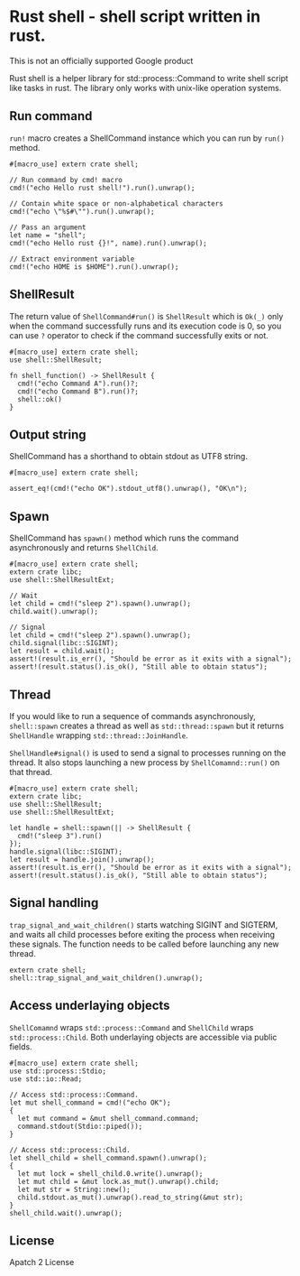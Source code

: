 # Rust shell - shell script written in rust.

This is not an officially supported Google product

Rust shell is a helper library for std::process::Command to write shell
script like tasks in rust. The library only works with unix-like operation
systems.

## Run command

`run!` macro creates a ShellCommand instance which you can run by `run()`
method.

```
#[macro_use] extern crate shell;

// Run command by cmd! macro
cmd!("echo Hello rust shell!").run().unwrap();

// Contain white space or non-alphabetical characters
cmd!("echo \"%$#\"").run().unwrap();

// Pass an argument
let name = "shell";
cmd!("echo Hello rust {}!", name).run().unwrap();

// Extract environment variable
cmd!("echo HOME is $HOME").run().unwrap();
```
## ShellResult

The return value of `ShellCommand#run()` is `ShellResult` which is `Ok(_)`
only when the command successfully runs and its execution code is 0, so you
can use `?` operator to check if the command successfully exits or not.

```
#[macro_use] extern crate shell;
use shell::ShellResult;

fn shell_function() -> ShellResult {
  cmd!("echo Command A").run()?;
  cmd!("echo Command B").run()?;
  shell::ok()
}
```

## Output string

ShellCommand has a shorthand to obtain stdout as UTF8 string.

```
#[macro_use] extern crate shell;

assert_eq!(cmd!("echo OK").stdout_utf8().unwrap(), "OK\n");
```

## Spawn

ShellCommand has `spawn()` method which runs the command asynchronously and
returns `ShellChild`.

```
#[macro_use] extern crate shell;
extern crate libc;
use shell::ShellResultExt;

// Wait
let child = cmd!("sleep 2").spawn().unwrap();
child.wait().unwrap();

// Signal
let child = cmd!("sleep 2").spawn().unwrap();
child.signal(libc::SIGINT);
let result = child.wait();
assert!(result.is_err(), "Should be error as it exits with a signal");
assert!(result.status().is_ok(), "Still able to obtain status");
```

## Thread

If you would like to run a sequence of commands asynchronously,
`shell::spawn` creates a thread as well as `std::thread::spawn` but it
returns `ShellHandle` wrapping `std::thread::JoinHandle`.

`ShellHandle#signal()` is used to send a signal to processes running on the
thread.  It also stops launching a new process by `ShellComamnd::run()` on
that thread.

```
#[macro_use] extern crate shell;
extern crate libc;
use shell::ShellResult;
use shell::ShellResultExt;

let handle = shell::spawn(|| -> ShellResult {
  cmd!("sleep 3").run()
});
handle.signal(libc::SIGINT);
let result = handle.join().unwrap();
assert!(result.is_err(), "Should be error as it exits with a signal");
assert!(result.status().is_ok(), "Still able to obtain status");
```

## Signal handling

`trap_signal_and_wait_children()` starts watching SIGINT and SIGTERM, and
waits all child processes before exiting the process when receiving these
signals. The function needs to be called before launching any new thread.

```
extern crate shell;
shell::trap_signal_and_wait_children().unwrap();
```

## Access underlaying objects

`ShellComamnd` wraps `std::process::Command` and `ShellChild` wraps
`std::process::Child`. Both underlaying objects are accessible via public
fields.

```
#[macro_use] extern crate shell;
use std::process::Stdio;
use std::io::Read;

// Access std::process::Command.
let mut shell_command = cmd!("echo OK");
{
  let mut command = &mut shell_command.command;
  command.stdout(Stdio::piped());
}

// Access std::process::Child.
let shell_child = shell_command.spawn().unwrap();
{
  let mut lock = shell_child.0.write().unwrap();
  let mut child = &mut lock.as_mut().unwrap().child;
  let mut str = String::new();
  child.stdout.as_mut().unwrap().read_to_string(&mut str);
}
shell_child.wait().unwrap();
```

## License
Apatch 2 License

